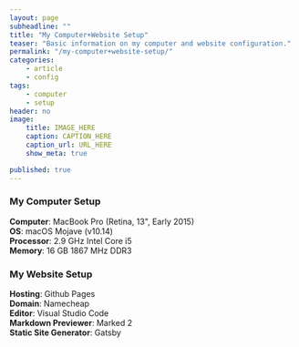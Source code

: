 ```yaml
---
layout: page
subheadline: ""
title: "My Computer+Website Setup"
teaser: "Basic information on my computer and website configuration."
permalink: "/my-computer+website-setup/"
categories:
    - article
    - config
tags:
    - computer
    - setup
header: no
image:
    title: IMAGE_HERE
    caption: CAPTION_HERE
    caption_url: URL_HERE
    show_meta: true

published: true    
---
```


### My Computer Setup
__Computer__: MacBook Pro (Retina, 13", Early 2015) <br/>
__OS__: macOS Mojave (v10.14) <br/>
__Processor__: 2.9 GHz Intel Core i5 <br/>
__Memory__: 16 GB 1867 MHz DDR3 <br/>

### My Website Setup
__Hosting__: Github Pages <br/>
__Domain__: Namecheap <br/>
__Editor__: Visual Studio Code <br/>
__Markdown Previewer__: Marked 2 <br/>
__Static Site Generator__: Gatsby <br/>